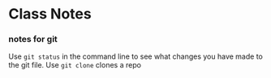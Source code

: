 # Class Notes

### notes for git

Use `git status` in the command line to see what changes you have made to the git file.
Use `git clone` clones a repo

